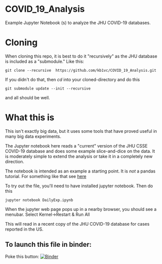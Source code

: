 # COVID_19_Analysis
Example Jupyter Notebook (s) to analyze the JHU COVID-19 databases.

# Cloning

When cloning this repo, it is best to do it "recursively" as the JHU
database is included as a "submodule."  Like this:
```
git clone --recursive  https://github.com/kb1vc/COVID_19_Analysis.git
```

If you didn't do that, then *cd* into your cloned-directory and do this
```
git submodule update --init --recursive
```
and all should be well.

# What this is

This isn't exactly big data, but it uses some tools that have proved 
useful in many big data experiments.

The Jupyter notebook here reads a "current" version of the JHU CSSE COVID-19
database and does some example slice-and-dice on the data.  It is moderately
simple to extend the analysis or take it in a completely new direction. 

The notebook is intended as an example a starting point.  It is *not* a 
pandas tutorial.  For something like that see [here](https://pandas.pydata.org/pandas-docs/stable/getting_started/tutorials.html)

To try out the file, you'll need to have installed jupyter notebook.  Then do this 

```
jupyter notebook DailyExp.ipynb
```

When the jupyter web page pops up in a nearby browser, you should see a 
menubar.  Select Kernel->Restart & Run All

This will read in a recent copy of the JHU COVID-19 database for cases reported in the US. 



## To launch this file in binder: 

Poke this button: [![Binder](https://mybinder.org/badge_logo.svg)](https://mybinder.org/v2/gh/kb1vc/COVID_19_Analysis.git/master)

